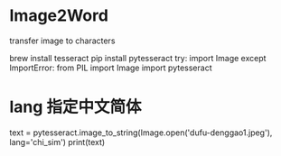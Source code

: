 # Image2Word
transfer image to characters


brew install tesseract
pip install pytesseract
try:
    import Image
except ImportError:
    from PIL import Image
import pytesseract
# lang 指定中文简体
text = pytesseract.image_to_string(Image.open('dufu-denggao1.jpeg'), lang='chi_sim')
print(text)
